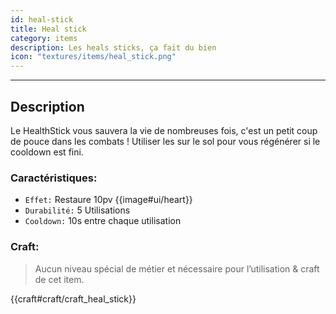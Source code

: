 ```yaml
---
id: heal-stick
title: Heal stick
category: items
description: Les heals sticks, ça fait du bien
icon: "textures/items/heal_stick.png"
---
```

___
## Description

Le HealthStick vous sauvera la vie de nombreuses fois, c'est un petit coup de pouce dans les combats !
Utiliser les sur le sol pour vous régénérer si le cooldown est fini.

### Caractéristiques:

* ``Effet:`` Restaure 10pv {{image#ui/heart}}
* ``Durabilité:`` 5 Utilisations
* ``Cooldown:`` 10s entre chaque utilisation
    
### Craft: 

> Aucun niveau spécial de métier et nécessaire pour l’utilisation & craft de cet item.  

{{craft#craft/craft_heal_stick}}
